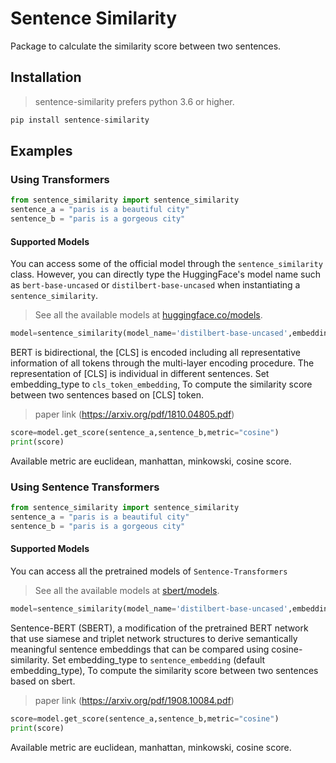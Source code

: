 # Sentence Similarity
Package to calculate the similarity score between two sentences.
## Installation
>sentence-similarity prefers python 3.6 or higher.
```python
pip install sentence-similarity
```
## Examples
### Using Transformers
```python
from sentence_similarity import sentence_similarity
sentence_a = "paris is a beautiful city"
sentence_b = "paris is a gorgeous city"
```
#### Supported Models
You can access some of the official model through the `sentence_similarity` class. However, you can directly type the HuggingFace's model name such as `bert-base-uncased` or `distilbert-base-uncased` when instantiating a `sentence_similarity`.

> See all the available models at [huggingface.co/models](https://huggingface.co/transformers/pretrained_models.html).
```python
model=sentence_similarity(model_name='distilbert-base-uncased',embedding_type='cls_token_embedding')
```
BERT is bidirectional, the [CLS] is encoded including all representative information of all tokens through the multi-layer encoding procedure. The representation of [CLS] is individual in different sentences. 
Set embedding_type to `cls_token_embedding`, To compute the similarity score between two sentences based on [CLS] token. 
> paper link (https://arxiv.org/pdf/1810.04805.pdf)

```python
score=model.get_score(sentence_a,sentence_b,metric="cosine")
print(score)
```
Available metric are euclidean, manhattan, minkowski, cosine score.

### Using Sentence Transformers
```python
from sentence_similarity import sentence_similarity
sentence_a = "paris is a beautiful city"
sentence_b = "paris is a gorgeous city"
```
#### Supported Models
You can access all the pretrained models of `Sentence-Transformers`

> See all the available models at [sbert/models](https://www.sbert.net/docs/pretrained_models.html#sentence-embedding-models).
```python
model=sentence_similarity(model_name='distilbert-base-uncased',embedding_type='sentence_embedding')
```
Sentence-BERT (SBERT), a modification of the pretrained BERT network that use siamese and triplet network structures to derive semantically meaningful sentence embeddings that can be compared using cosine-similarity.
Set embedding_type to `sentence_embedding` (default embedding_type), To compute the similarity score between two sentences based on sbert. 
> paper link (https://arxiv.org/pdf/1908.10084.pdf)
```python
score=model.get_score(sentence_a,sentence_b,metric="cosine")
print(score)
```
Available metric are euclidean, manhattan, minkowski, cosine score.
